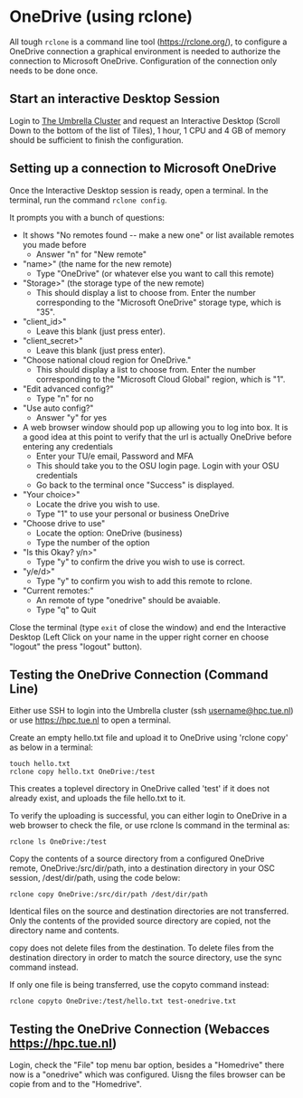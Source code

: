 # OneDrive (using rclone)

All tough `rclone` is a command line tool (https://rclone.org/), to configure a OneDrive connection a graphical environment is needed to authorize the connection to Microsoft OneDrive. Configuration of the connection only needs to be done once.

## Start an interactive Desktop Session

Login to [The Umbrella Cluster](https://hpc.tue.nl) and request an Interactive Desktop (Scroll Down to the bottom of the list of Tiles), 1 hour, 1 CPU and 4 GB of memory should be sufficient to finish the configuration.

## Setting up a connection to Microsoft OneDrive

Once the Interactive Desktop session is ready, open a terminal. In the terminal, run the command `rclone config`.

It prompts you with a bunch of questions:

- It shows "No remotes found -- make a new one" or list available remotes you made before
    - Answer "n" for "New remote"
- "name>" (the name for the new remote)
    - Type "OneDrive" (or whatever else you want to call this remote)
- "Storage>" (the storage type of the new remote)
    - This should display a list to choose from. Enter the number corresponding to the "Microsoft OneDrive" storage type, which is "35".
- "client_id>"
    - Leave this blank (just press enter).
- "client_secret>"
    - Leave this blank (just press enter).
- "Choose national cloud region for OneDrive."
    - This should display a list to choose from. Enter the number corresponding to the "Microsoft Cloud Global" region, which is "1".
- "Edit advanced config?"
    - Type "n" for no
- "Use auto config?"
    - Answer "y" for yes
- A web browser window should pop up allowing you to log into box. It is a good idea at this point to verify that the url is actually OneDrive before entering any credentials
    - Enter your TU/e email, Password and MFA
    - This should take you to the OSU login page. Login with your OSU credentials
    - Go back to the terminal once "Success" is displayed.
- "Your choice>"
    - Locate the drive you wish to use.
    - Type "1" to use your personal or business OneDrive
- "Choose drive to use"
    - Locate the option: OneDrive (business)
    - Type the number of the option
- "Is this Okay? y/n>"
    - Type "y" to confirm the drive you wish to use is correct.
- "y/e/d>"
    - Type "y" to confirm you wish to add this remote to rclone.
- "Current remotes:"
    - An remote of type "onedrive" should be avaiable.
    - Type "q" to Quit

Close the terminal (type `exit` of close the window) and end the Interactive Desktop (Left Click on your name in the upper right corner en choose "logout" the press "logout" button).

## Testing the OneDrive Connection (Command Line)

Either use SSH to login into the Umbrella cluster (ssh username@hpc.tue.nl) or use https://hpc.tue.nl to open a terminal.

Create an empty hello.txt file and upload it to OneDrive using 'rclone copy' as below in a terminal:

``` shell
touch hello.txt
rclone copy hello.txt OneDrive:/test
```

This creates a toplevel directory in OneDrive called 'test' if it does not already exist, and uploads the file hello.txt to it.

To verify the uploading is successful, you can either login to OneDrive in a web browser to check the file, or use rclone ls command in the terminal as:

``` shell
rclone ls OneDrive:/test
```

Copy the contents of a source directory from a configured OneDrive remote, OneDrive:/src/dir/path, into a destination directory in your OSC session, /dest/dir/path, using the code below:

``` shell
rclone copy OneDrive:/src/dir/path /dest/dir/path
```
Identical files on the source and destination directories are not transferred. Only the contents of the provided source directory are copied, not the directory name and contents.

copy does not delete files from the destination. To delete files from the destination directory in order to match the source directory, use the sync command instead.

If only one file is being transferred, use the copyto command instead:

``` shell
rclone copyto OneDrive:/test/hello.txt test-onedrive.txt
```

## Testing the OneDrive Connection (Webacces https://hpc.tue.nl)

Login, check the "File" top menu bar option, besides a "Homedrive" there now is a "onedrive" which was configured. Uisng the files browser can be copie from and to the "Homedrive".
